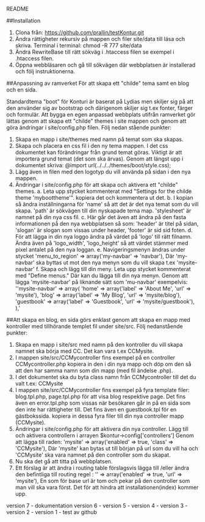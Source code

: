 README

##Installation
1. Clona från: https://github.com/prallin/testKontur.git
2. Ändra rättigheter rekursiv på mappen och filer site/data till läsa och skriva. Terminal i terminal: chmod -R 777 site/data
3. Ändra RewriteBase till rätt sökväg i .htaccess filen se exempel i .htaccess filen.
4. Öppna webbläsaren och gå till sökvägen där webbplatsen är installerad och följ instruktionerna.


##Anpassning av ramverket
För att skapa ett "childe" tema samt en blog och en sida.

Standardtema "boot" för Konturi är baserat på Lydias men skiljer sig på att den använder sig av bootstrap och därigenom skiljer sig t.ex  fonter, färger och formulär. 
Att bygga en egen anpassad webbplats utifrån ramverket gör lättas genom att skapa ett "childe" themes i site mappen och genom att göra ändringar i site/config.php filen. Följ nedan stående punkter:
1. Skapa en mapp i site/themes med namn på temat som ska skapas.
2. Skapa och placera en css fil i den ny tema mappen.  I det css dokumentet kan förändringar från grund temat göras.  Viktigt är att importera grund temat (det som ska ärvas). Genom att längst upp i dokumentet skriva: @import url(../../../themes/boot/style.css);
3. Lägg även in filen med den logotyp du vill använda på sidan i den nya mappen. 
4. Ändringar i site/config.php för att skapa och aktivera ett "childe" themes.
	a. Leta upp stycket kommenterat med "Settings for the childe theme 'myboottheme'". kopiera det och kommentera ut det.
	b. I kopian så ändra inställningarna för 'name' så att det är det nya temat som du vill skapa. 'path' är sökvägen till din nyskapade tema map. 'stylesheet' är namnet på din nya css fil.
	c. Här går det även att ändra på den fasta informationen på den nya webbplatsen så som:  'header' är titel på sidan, 'slogan' är slogan som vissas under header, 'footer' är sid sid foten.
	d. För att lägga in din nya loggo ändra på värdet på 'logo' till rätt filnamn. Ändra även på 'logo_width', 'logo_height' så att värdet stämmer med pixel antalet på den nya loggan.
	e. Navigeringsmenyn ändras under stycket 'menu_to_region' => array('my-navbar' => 'navbar'), Där 'my-navbar' ska byttas ut mot den nya menyn som du vill skapa t.ex 'mysite-navbar'
	f. Skapa och lägg till din meny. Leta upp stycket  kommenterat med "Define menus." Där kan du lägga till din nya menyn.  Genom att lägga 'mysite-navbar' på liknande sätt som 'mu-navbar' exempelvis:
''mysite-navbar' => array(
        'home' => array('label' => 'About Me', 'url' => 'mysite'),
        'blog' => array('label' => 'My Blog', 'url' => 'mysite/blog'),
        'guestbook' => array('label' => 'Guestbook', 'url' => 'mysite/guestbook'),
    ),'

##Att skapa en blog, en sida görs enklast genom att skapa en mapp med kontroller med tillhörande templet fil under site/src. Följ nedanstående punkter:
1. Skapa en mapp i site/src med namn på den kontroller du vill skapa namnet ska börja med CC. Det kan vara t.ex CCMysite.
2. I mappen site/src/CCMycontroller fins exempel på en controller CCMycontroller.php kopiera in den i din nya mapp och döp om den så att den har samma namn som din mapp (med fil ändelse .php).
3. I det dokumentet ska du byta class namn från CCMycontroller till det du valt t.ex: CCMysite
4. I mappen site/src/CCMycontroller fins exempel på fyra template filer:  blog.tpl.php,  page.tpl.php för att visa blog respektive page. Det fins även en error.tpl.php som vissas när besökaren går in på en sida som den inte har rättigheter till. Det fins även en guestbook.tpl för en gästbokssida. kopiera in dessa fyra filer  till din nya controller mapp (CCMysite).
5. Ändringar i site/config.php för att aktivera din nya controller.  Lägg till och aktivera controllern i arrayen $kontur->config['controllers']  Genom att lägga till raden: 'mysite' => array('enabled' => true, 'class' => 'CCMysite'), Där 'mysite' kan bytas ut till början på url som du vill ha och 'CCMysite' ska vara namnet på den controller som du skapat.
6. Nu ska det gå att titta på webbplatsen.
7. Ett förslag är att ändra i routing table förslagsvis lägga till /eller ändra den befintliga till routing regel  : '' => array('enabled' => true, 'url' => 'mysite'),  En som för base url  är tom och pekar på den controller som man vill ska vara först. Det för att hindra att installationen(index) kommer upp.



version 7 - dokumentation
version 6 -
version 5 - 
version 4 -
version 3 -
version 2 - 
version 1 - test av github